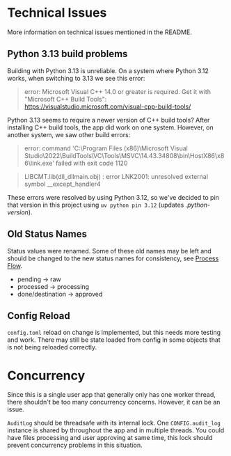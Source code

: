# Technical Issues

More information on technical issues mentioned in the README.

## Python 3.13 build problems

Building with Python 3.13 is unreliable. On a system where Python 3.12 works,
when switching to 3.13 we see this error:

> error: Microsoft Visual C++ 14.0 or greater is required. Get it with "Microsoft C++ Build Tools": https://visualstudio.microsoft.com/visual-cpp-build-tools/

Python 3.13 seems to require a newer version of C++ build tools?
After installing C++ build tools, the app did work on one system.
However, on another system, we saw other build errors:

> error: command 'C:\\Program Files (x86)\\Microsoft Visual Studio\\2022\\BuildTools\\VC\\Tools\\MSVC\\14.43.34808\\bin\\HostX86\\x86\\link.exe' failed with exit code 1120

> LIBCMT.lib(dll_dllmain.obj) : error LNK2001: unresolved external symbol __except_handler4

These errors were resolved by using Python 3.12, so we've decided to pin that version
in this project using `uv python pin 3.12` (updates _.python-version_).

## Old Status Names

Status values were renamed. Some of these old names may be left and should be changed
to the new status names for consistency, see [Process Flow](./process_flow.md).
* pending -> raw
* processed -> processing
* done/destination -> approved

## Config Reload

`config.toml` reload on change is implemented, but this needs more testing and work. There
may still be state loaded from config in some objects that is not being reloaded correctly.

# Concurrency

Since this is a single user app that generally only has one worker thread, there
 shouldn't be too many concurrency concerns. However, it can be an issue.

`AuditLog` should be threadsafe with its internal lock.
One `CONFIG.audit_log` instance is shared by throughout the app and in multiple threads.
You could have files processing and user approving at same time, this lock should
prevent concurrency problems in this situation.
